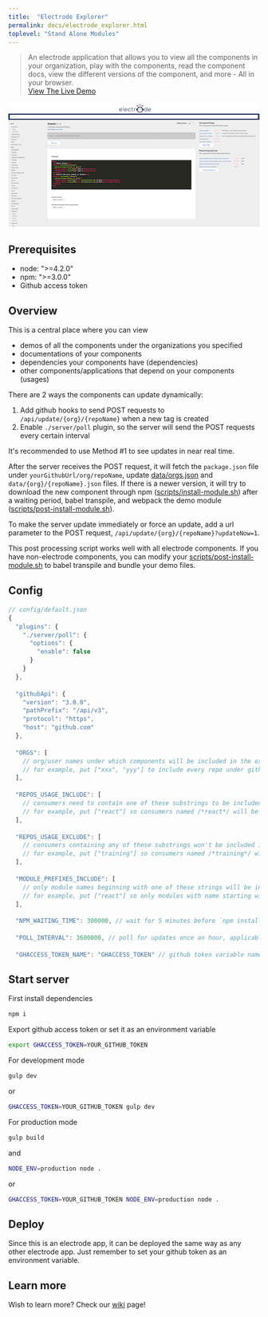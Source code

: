```yaml
---
title:  "Electrode Explorer"
permalink: docs/electrode_explorer.html
toplevel: "Stand Alone Modules"
---
```


> An electrode application that allows you to view all the components in your organization, play with the components, read the component docs, view the different versions of the component, and more - All in your browser.  
[View The Live Demo](https://electrode-explorer.herokuapp.com/)


![electrode-explorer](/img/electrode-explorer.png)

## Prerequisites

* node: ">=4.2.0"
* npm: ">=3.0.0"
* Github access token

## Overview

This is a central place where you can view

* demos of all the components under the organizations you specified
* documentations of your components
* dependencies your components have (dependencies)
* other components/applications that depend on your components (usages)

There are 2 ways the components can update dynamically:

1. Add github hooks to send POST requests to `/api/update/{org}/{repoName}` when a new tag is created
2. Enable `./server/poll` plugin, so the server will send the POST requests every certain interval

It's recommended to use Method #1 to see updates in near real time.

After the server receives the POST request, it will fetch the `package.json` file under `yourGithubUrl/org/repoName`,
update [data/orgs.json] and `data/{org}/{repoName}.json` files. If there is a newer version, it will try to download the
new component through npm ([scripts/install-module.sh]) after a waiting period, babel transpile, and webpack the demo module ([scripts/post-install-module.sh]).

To make the server update immediately or force an update, add a url parameter to the POST request, `/api/update/{org}/{repoName}?updateNow=1`.

This post processing script works well with all electrode components. If you have non-electrode components, you can modify your [scripts/post-install-module.sh] to babel transpile and bundle your demo files.

## Config

```js
// config/default.json
{
  "plugins": {
    "./server/poll": {
      "options": {
        "enable": false
      }
    }
  },

  "githubApi": {
    "version": "3.0.0",
    "pathPrefix": "/api/v3",
    "protocol": "https",
    "host": "github.com"
  },

  "ORGS": [
    // org/user names under which components will be included in the explorer
    // for example, put ["xxx", "yyy"] to include every repo under github.com/xxx and github.com/yyy
  ],

  "REPOS_USAGE_INCLUDE": [
    // consumers need to contain one of these substrings to be included in usages
    // for example, put ["react"] so consumers named /*react*/ will be included in usages
  ],

  "REPOS_USAGE_EXCLUDE": [
    // consumers containing any of these substrings won't be included in usages
    // for example, put ["training"] so consumers named /*training*/ will be excluded in usages
  ],

  "MODULE_PREFIXES_INCLUDE": [
    // only module names beginning with one of these strings will be included in dependencies
    // for example, put ["react"] so only modules with name starting with "react" will be included in dependencies
  ],

  "NPM_WAITING_TIME": 300000, // wait for 5 minutes before `npm install`

  "POLL_INTERVAL": 3600000, // poll for updates once an hour, applicable when you enable poll plugin

  "GHACCESS_TOKEN_NAME": "GHACCESS_TOKEN" // github token variable name, your token would be accessible via `process.env["GHACCESS_TOKEN"]`}
```

## Start server

First install dependencies

```bash
npm i
```

Export github access token or set it as an environment variable

```bash
export GHACCESS_TOKEN=YOUR_GITHUB_TOKEN
```

For development mode

```bash
gulp dev
```
or

```bash
GHACCESS_TOKEN=YOUR_GITHUB_TOKEN gulp dev
```

For production mode

```bash
gulp build
```

and

```bash
NODE_ENV=production node .
```

or

```bash
GHACCESS_TOKEN=YOUR_GITHUB_TOKEN NODE_ENV=production node .
```

## Deploy

Since this is an electrode app, it can be deployed the same way as any other electrode app. Just remember to set your github token as an environment variable.

## Learn more

Wish to learn more? Check our [wiki] page!

[data/orgs.json]: https://github.com/electrode-io/electrode-explorer/blob/master/data/orgs.json
[scripts/install-module.sh]: https://github.com/electrode-io/electrode-explorer/blob/master/scripts/install-module.sh
[scripts/post-install-module.sh]: https://github.com/electrode-io/electrode-explorer/blob/master/scripts/post-install-module.sh
[wiki]: https://github.com/electrode-io/electrode-explorer/wiki
